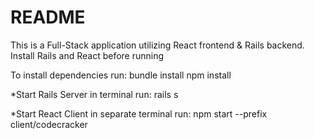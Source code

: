 # README
This is a Full-Stack application utilizing React frontend & Rails backend.
Install Rails and React before running 

To install dependencies run:
bundle install
npm install

*Start Rails Server
in terminal run:
rails s  

*Start React Client
in separate terminal run:
npm start --prefix client/codecracker
